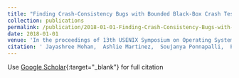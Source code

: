 ```yaml
---
title: "Finding Crash-Consistency Bugs with Bounded Black-Box Crash Testing"
collection: publications
permalink: /publication/2018-01-01-Finding-Crash-Consistency-Bugs-with-Bounded-Black-Box-Crash-Testing
date: 2018-01-01
venue: 'In the proceedings of 13th USENIX Symposium on Operating Systems Design and Implementation (OSDI 18)'
citation: ' Jayashree Mohan,  Ashlie Martinez,  Soujanya Ponnapalli,  Pandian Raju,  Vijay Chidambaram, &quot;Finding Crash-Consistency Bugs with Bounded Black-Box Crash Testing.&quot; In the proceedings of 13th USENIX Symposium on Operating Systems Design and Implementation (OSDI 18), 2018.'
---
```

Use [Google Scholar](https://scholar.google.com/scholar?q=Finding+Crash+Consistency+Bugs+with+Bounded+Black+Box+Crash+Testing){:target="_blank"} for full citation